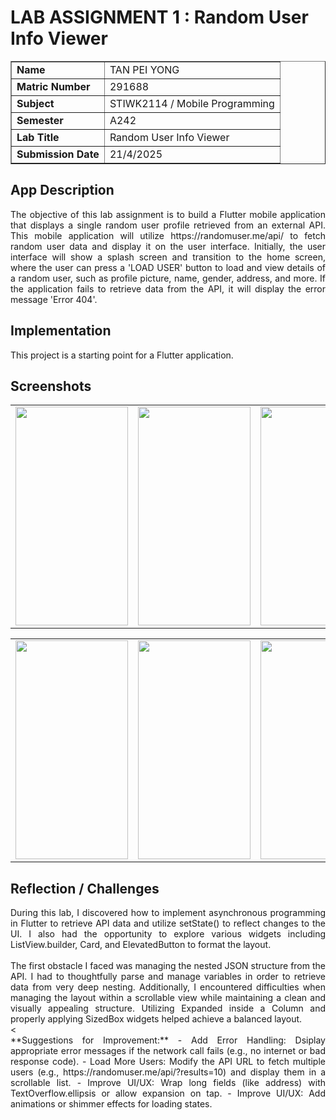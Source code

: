 # LAB ASSIGNMENT 1 : Random User Info Viewer
<table border="1">
  <tr>
    <td><strong>Name</strong></td>
    <td>TAN PEI YONG</td>
  </tr>
  <tr>
    <td><strong>Matric Number</strong></td>
    <td>291688</td>
  </tr>  
  <tr>
    <td><strong>Subject</strong></td>
    <td>STIWK2114 / Mobile Programming</td>
  </tr>  
  <tr>
    <td><strong>Semester</strong></td>
    <td>A242</td>
  </tr>  
  <tr>
    <td><strong>Lab Title</strong></td>
    <td>Random User Info Viewer</td>
  </tr>  
  <tr>
    <td><strong>Submission Date</strong></td>
    <td>21/4/2025</td>
  </tr>  
</table>

## App Description

<div align="justify">
The objective of this lab assignment is to build a Flutter mobile application that displays a single random user profile retrieved from an external API. This mobile application will utilize https://randomuser.me/api/ to fetch random user data and display it on the user interface. Initially, the user interface will show a splash screen and transition to the home screen, where the user can press a 'LOAD USER' button to load and view details of a random user, such as profile picture, name, gender, address, and more. If the application fails to retrieve data from the API, it will display the error message 'Error 404'.
</div>

## Implementation

This project is a starting point for a Flutter application.

## Screenshots
<table>
    <tr>
    <td><img src="https://github.com/user-attachments/assets/c6479b8c-adf2-4acc-a1d7-8ea0aad26650" width="180" height="350"></td>
    <td><img src="https://github.com/user-attachments/assets/f6a55878-fa59-4c4d-ad64-51ca53710901" width="180" height="350"></td>
    <td><img src="https://github.com/user-attachments/assets/a61c0f6a-c68f-4d32-ad38-48eb195a5eb3" width="180" height="350"></td>
    <td><img src="https://github.com/user-attachments/assets/2bbc52e7-6513-40c8-b5e9-f783561435cd" width="180" height="350"></td>
        </tr>
</table>
<table>
    <tr>
    <td><img src="" width="180" height="350"></td>
    <td><img src="" width="180" height="350"></td>
    <td><img src="" width="180" height="350"></td>
  </tr>
</table>

## Reflection / Challenges

<div align="justify">
During this lab, I discovered how to implement asynchronous programming in Flutter to retrieve API data and utilize setState() to reflect changes to the UI. I also had the opportunity to explore various widgets including ListView.builder, Card, and ElevatedButton to format the layout. 
<br> <br>
The first obstacle I faced was managing the nested JSON structure from the API. I had to thoughtfully parse and manage variables in order to retrieve data from very deep nesting. Additionally, I encountered difficulties when managing the layout within a scrollable view while maintaining a clean and visually appealing structure. Utilizing Expanded inside a Column and properly applying SizedBox widgets helped achieve a balanced layout.
<br><<br>
**Suggestions for Improvement:**
  - Add Error Handling: Dsiplay appropriate error messages if the network call fails (e.g., no internet or bad response code).
  - Load More Users: Modify the API URL to fetch multiple users (e.g., https://randomuser.me/api/?results=10) and display them in a scrollable list.
  - Improve UI/UX: Wrap long fields (like address) with TextOverflow.ellipsis or allow expansion on tap.
  - Improve UI/UX: Add animations or shimmer effects for loading states.
</div>
